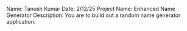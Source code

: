 Name: Tanush Kumar
Date: 2/12/25
Project Name:  Enhanced Name Generator
Description:  You are to build out a random name generator application.
